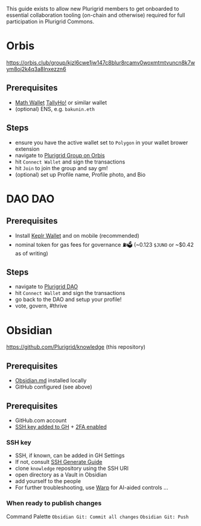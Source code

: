 This guide exists to allow new Plurigrid members to get onboarded to essential collaboration tooling (on-chain and otherwise) required for full participation in Plurigrid Commons.  
# Orbis
https://orbis.club/group/kjzl6cwe1jw147c8blur8rcamv0woxmtmtvuncn8k7wym8oj2k4q3a8lnxezzn6
## Prerequisites
- [Math Wallet](https://mathwallet.org/en-us/) [TallyHo!](https://tally.cash) or similar wallet
- (optional) ENS, e.g. `bakunin.eth`
## Steps
- ensure you have the active wallet set to `Polygon`  in your wallet brower extension
- navigate to [Plurigrid Group on Orbis](https://orbis.club/group/kjzl6cwe1jw147c8blur8rcamv0woxmtmtvuncn8k7wym8oj2k4q3a8lnxezzn6) 
- hit `Connect Wallet` and sign the transactions
- hit `Join` to join the group and say gm!
- (optional) set up Profile name, Profile photo, and Bio
# DAO DAO

## Prerequisites
- Install [Keplr Wallet](https://www.keplr.app/) and on mobile (recommended)
- nominal token for gas fees for governance ⛽️🗳 (~0.123 `$JUNO` or ~$0.42 as of writing)
## Steps
- navigate to [Plurigrid DAO](https://daodao.zone/dao/juno1z3zqgz7t0hcu2fx4wusuyjq0gc2m33la8l64saunfz7vmqwa2d5sz6jnep#) 
- hit `Connect Wallet` and sign the transactions
- go back to the DAO and setup your profile!
- vote, govern, #thrive

# Obsidian
https://github.com/Plurigrid/knowledge (this repository)
## Prerequisites
- [Obsidian.md](https://obsidian.md) installed locally
- GitHub configured (see above)

## Prerequisites
- GitHub.com account
- [SSH key added to GH](https://docs.github.com/en/authentication/connecting-to-github-with-ssh/adding-a-new-ssh-key-to-your-github-account) + [2FA enabled](https://docs.github.com/en/authentication/securing-your-account-with-two-factor-authentication-2fa)
### SSH key
- SSH, if known, can be added in GH Settings
- If not, consult [SSH Generate Guide](https://docs.github.com/en/authentication/connecting-to-github-with-ssh/generating-a-new-ssh-key-and-adding-it-to-the-ssh-agent) 
- clone `knowledge` repository using the SSH URI
- open directory as a Vault in Obsidian
- add yourself to the people 
- For further troubleshooting, use [Warp](https://docs.warp.dev/features/ai-command-search) for AI-aided controls
...

### When ready to publish changes
Command Palette
`Obsidian Git: Commit all changes`
`Obsidian Git: Push`
